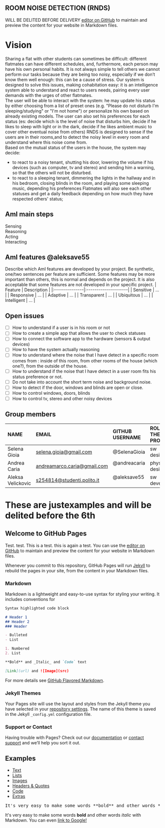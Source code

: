 ## ROOM NOISE DETECTION (RNDS)

WILL BE DELITED BEFORE DELIVERY 
[editor on GitHub](https://github.com/AmI-2018/RNDS/edit/master/index.md) to maintain and preview the content for your website in Markdown files.

# Vision
Sharing a flat with other students can sometimes be difficult: different flatmates can have different schedules, and, furthermore, each person may have his own personal habits. It is not always simple to tell others we cannot perform our tasks because they are being too noisy, especially if we don’t know them well enough: this can be a cause of stress. Our system is designed to solve this issues, making cohabitation easy: it is an intelligence system able to understand and react to users needs, pairing every user demands with the urges of other flatmates.<br>
The user will be able to interact with the system: he may update his status by either choosing from a list of preset ones (e.g. "Please do not disturb I'm sleeping/studying" or "I'm not home") or personalize his own based on already existing models. The user can also set his preferences for each status (es: decide which is the level of noise that disturbs him, decide if he likes to sleep with light or in the dark, decide if he likes ambient music to cover other eventual noise from others)
RNDS is designed to sense if the users are in their rooms,and to detect the noisy level in every room and understand where this noise come from. <br>
 Based on the mutual status of the users in the house, the system may decide: 
- to react to a noisy tenant, shutting his door, lowering the volume if his devices (such as computer, tv and stereo) and sending him a warning, so that the others will not be disturbed.
- to react to a sleeping tenant, dimmering the lights in the hallway and in his bedroom, closing blinds in the room, and playing some sleeping music, depending his preferences
 Flatmates will also see each other statuses and get a daily feedback depending on how much they have respected others' status;

## AmI main steps
Sensing<br>
Reasoning<br>
Acting<br>
Interacting<br>

## AmI features @aleksave55
Describe which AmI features are developed by your project. Be synthetic, one/two sentences per feature are sufficient.
Some features may be more important than others, this is normal and depends on the project.
It is also acceptable that some features are not developed in your specific project.
| Feature        | Description          |
|:---------------|:---------------------|
| Sensitive      | ...                  |
| Responsive     | ...                  |
| Adaptive       | ...                  |
| Transparent    | ...                  |
| Ubiquitous     | ...                  |
| Intelligent    | ...                  |


  
## Open issues
- [ ] How to understand if a user is in his room or not
- [ ] How to create a simple app that allows the user to check statuses
- [ ] How to connect the software app to the hardware (sensors & output devices)
- [ ] How to have the system actually reasoning
- [ ] How to understand where the noise that I have detect in a specific room comes from : inside of this room, from other rooms of                the house (which one?), from the outside of the house.<br>
- [ ] How to understand if the noise that I have detect in a user room fits his status preference or not.
- [ ] Do not take into account the short term noise and background noise.
- [ ] How to detect if the door, windows and blinds are open or close.
- [ ] How to control windows, doors, blinds
- [ ] How to control tv, stereo and other noisy devices

## Group members

| NAME              | EMAIL                       | GITHUB USERNAME | ROLE IN THE PROJECT |
|:------------------|:----------------------------|:----------------|:--------------------|
| Selena Gioia      | selena.gioia@gmail.com      | @SelenaGioia    |sw designer          |
| Andrea Caria      | andreamarco.caria@gmail.com | @andreacaria    |physical designer    |
| Aleksa Velickovic | s254814@studenti.polito.it  | @aleksave55     |sw developer         |

# These are justexamples and will be delited before the 6th

## Welcome to GitHub Pages

Test.
test.
This is a test.
this is again a test.
You can use the [editor on GitHub](https://github.com/AmI-2018/RNDS/edit/master/index.md) to maintain and preview the content for your website in Markdown files.

Whenever you commit to this repository, GitHub Pages will run [Jekyll](https://jekyllrb.com/) to rebuild the pages in your site, from the content in your Markdown files.

### Markdown

Markdown is a lightweight and easy-to-use syntax for styling your writing. It includes conventions for

```markdown
Syntax highlighted code block

# Header 1
## Header 2
### Header 

- Bulleted
- List

1. Numbered
2. List

**Bold** and _Italic_ and `Code` text

[Link](url) and ![Image](src)
```

For more details see [GitHub Flavored Markdown](https://guides.github.com/features/mastering-markdown/).

### Jekyll Themes

Your Pages site will use the layout and styles from the Jekyll theme you have selected in your [repository settings](https://github.com/AmI-2018/RNDS/settings). The name of this theme is saved in the Jekyll `_config.yml` configuration file.

### Support or Contact

Having trouble with Pages? Check out our [documentation](https://help.github.com/categories/github-pages-basics/) or [contact support](https://github.com/contact) and we’ll help you sort it out.

<p><a id="examples" title="Examples" class="toc-item"></a></p>

<h2>Examples</h2>

<ul class="example-nav js-examples-nav">
  <li><a href="#" class="selected" data-container-id="example-text" data-proofer-ignore="">Text</a></li>
  <li><a href="#" data-container-id="example-lists" data-proofer-ignore="">Lists</a></li>
  <li><a href="#" data-container-id="example-images" data-proofer-ignore="">Images</a></li>
  <li><a href="#" data-container-id="example-headers" data-proofer-ignore="">Headers &amp; Quotes</a></li>
  <li><a href="#" data-container-id="example-code" data-proofer-ignore="">Code</a></li>
  <li><a href="#" data-container-id="example-extras" data-proofer-ignore="">Extras</a></li>
</ul>

<div class="markdown-example" id="example-text">
<pre class="source">
It's very easy to make some words **bold** and other words *italic* with Markdown. You can even <span style="white-space:nowrap">[link to Google!](http://google.com)</span>
</pre>
<div class="rendered">
It's very easy to make some words <strong>bold</strong> and other words <em>italic</em> with Markdown. You can even <a href="http://google.com">link to Google!</a>
</div>
</div>

